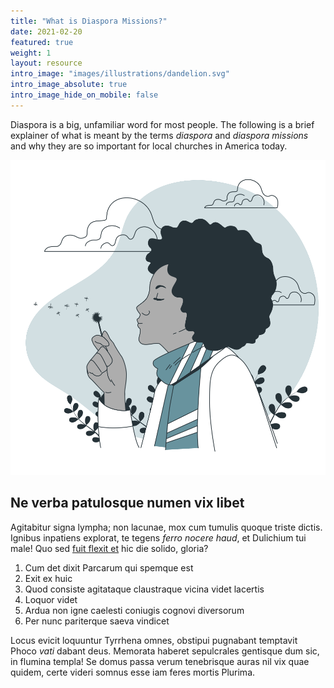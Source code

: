 ```yaml
---
title: "What is Diaspora Missions?"
date: 2021-02-20
featured: true
weight: 1
layout: resource
intro_image: "images/illustrations/dandelion.svg"
intro_image_absolute: true
intro_image_hide_on_mobile: false
---
```


Diaspora is a big, unfamiliar word for most people. The following is a brief explainer of what is meant by the terms *diaspora* and *diaspora missions* and why they are so important for local churches in America today.

![Dandelion graphic](images/illustrations/dandelion.svg)

## Ne verba patulosque numen vix libet

Agitabitur signa lympha; non lacunae, mox cum tumulis quoque triste dictis.
Ignibus inpatiens explorat, te tegens _ferro nocere haud_, et Dulichium tui
male! Quo sed [fuit flexit et](#vexant-achivi) hic die solido, gloria?

1. Cum det dixit Parcarum qui spemque est
2. Exit ex huic
3. Quod consiste agitataque claustraque vicina videt lacertis
4. Loquor videt
5. Ardua non igne caelesti coniugis cognovi diversorum
6. Per nunc pariterque saeva vindicet

Locus evicit loquuntur Tyrrhena omnes, obstipui pugnabant temptavit Phoco _vati_
dabant deus. Memorata haberet sepulcrales gentisque dum sic, in flumina templa!
Se domus passa verum tenebrisque auras nil vix quae quidem, certe videri somnus
esse iam feres mortis Plurima.
